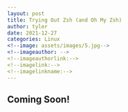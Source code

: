 ```yaml
---
layout: post
title: Trying Out Zsh (and Oh My Zsh)
author: tyler
date: 2021-12-27
categories: Linux 
<!--image: assets/images/5.jpg-->
<!--imageauthor: -->
<!--imageauthorlink:-->
<!--imagelink:-->
<!--imagelinkname:-->
---
```


## Coming Soon!
<!--more-->
